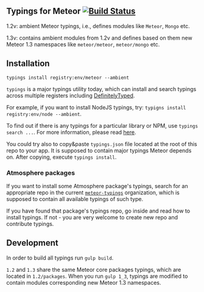 ## Typings for Meteor [![Build Status](https://travis-ci.org/meteor-typings/meteor.svg?branch=master)](https://travis-ci.org/meteor-typings/meteor)

1.2v: ambient Meteor typings, i.e., defines modules like `Meteor`, `Mongo` etc.

1.3v: contains ambient modules from 1.2v and defines based on them new Meteor 1.3 namespaces
like `meteor/meteor`, `meteor/mongo` etc.

## Installation

`typings install registry:env/meteor --ambient`

`typings` is a major typings utility today, which can install and search typings across
multiple registers including [DefinitelyTyped](https://github.com/DefinitelyTyped/DefinitelyTyped).

For example, if you want to install NodeJS typings, try: `typigns install registry:env/node --ambient`.

To find out if there is any typings for a particular library or NPM, use `typings search ...`.
For more information, please read [here](https://github.com/typings/typings).

You could try also to copy&paste `typings.json` file located at the root of this repo to your app.
It is supposed to contain major typings Meteor depends on. After copying, execute `typings install`.

### Atmosphere packages

If you want to install some Atmosphere package's typings, search for an appropriate repo in the current
[`meteor-typings`](https://github.com/meteor-typings) organization, which is supposed to contain all available typings of such type.

If you have found that package's typings repo, go inside and read how to install typings.
If not - you are very welcome to create new repo and contribute typings.

## Development

In order to build all typings run `gulp build`.

`1.2` and `1.3` share the same Meteor core packages typings, which are located in `1.2/packages`.
When you run `gulp 1_3`, typings are modified to contain modules corresponding new Meteor 1.3 namespaces.
